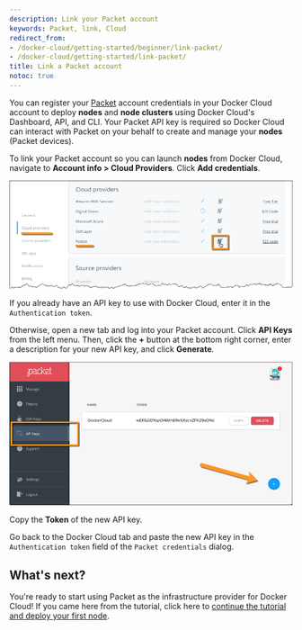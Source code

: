 ```yaml
---
description: Link your Packet account
keywords: Packet, link, Cloud
redirect_from:
- /docker-cloud/getting-started/beginner/link-packet/
- /docker-cloud/getting-started/link-packet/
title: Link a Packet account
notoc: true
---
```


You can register your [Packet](https://www.packet.net/promo/docker-cloud/)
account credentials in your Docker Cloud account to deploy **nodes** and **node
clusters** using Docker Cloud's Dashboard, API, and CLI. Your Packet API key is
required so Docker Cloud can interact with Packet on your behalf to create and
manage your **nodes** (Packet devices).

To link your Packet account so you can launch **nodes** from Docker Cloud,
navigate to **Account info \> Cloud Providers**. Click **Add credentials**.

![](images/packet-link-account.png)

If you already have an API key to use with Docker Cloud, enter it in the
`Authentication token`.

Otherwise, open a new tab and log into your Packet account. Click  **API Keys**
from the left menu. Then, click the **+** button at the bottom right corner,
enter a description for your new API key, and click **Generate**.

![](images/packet-add-apikey.png)

Copy the **Token** of the new API key.

Go back to the Docker Cloud tab and paste the new API key in the `Authentication
token` field of the `Packet credentials` dialog.

## What's next?

You're ready to start using Packet as the infrastructure provider for Docker
Cloud! If you came here from the tutorial, click here to [continue the tutorial
and deploy your first node](../getting-started/your_first_node.md).

